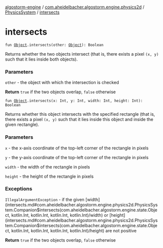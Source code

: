 [algostorm-engine](../../index.md) / [com.aheidelbacher.algostorm.engine.physics2d](../index.md) / [PhysicsSystem](index.md) / [intersects](.)

# intersects

`fun `[`Object`](../../com.aheidelbacher.algostorm.engine.state/-object/index.md)`.intersects(other: `[`Object`](../../com.aheidelbacher.algostorm.engine.state/-object/index.md)`): Boolean`

Returns whether the two objects intersect (that is, there exists a
pixel `(x, y)` such that it lies inside both objects).

### Parameters

`other` - the object with which the intersection is checked

**Return**
`true` if the two objects overlap, `false` otherwise

`fun `[`Object`](../../com.aheidelbacher.algostorm.engine.state/-object/index.md)`.intersects(x: Int, y: Int, width: Int, height: Int): Boolean`

Returns whether this object intersects with the specified rectangle
(that is, there exists a pixel `(x, y)` such that it lies inside this
object and inside the given rectangle).

### Parameters

`x` - the x-axis coordinate of the top-left corner of the
rectangle in pixels

`y` - the y-axis coordinate of the top-left corner of the
rectangle in pixels

`width` - the width of the rectangle in pixels

`height` - the height of the rectangle in pixels

### Exceptions

`IllegalArgumentException` - if the given [width](intersects.md#com.aheidelbacher.algostorm.engine.physics2d.PhysicsSystem.Companion$intersects(com.aheidelbacher.algostorm.engine.state.Object, kotlin.Int, kotlin.Int, kotlin.Int, kotlin.Int)/width) or [height](intersects.md#com.aheidelbacher.algostorm.engine.physics2d.PhysicsSystem.Companion$intersects(com.aheidelbacher.algostorm.engine.state.Object, kotlin.Int, kotlin.Int, kotlin.Int, kotlin.Int)/height) are
not positive

**Return**
`true` if the two objects overlap, `false` otherwise

